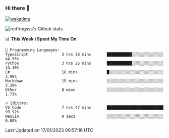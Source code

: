 ### Hi there 👋

[![wakatime](https://wakatime.com/badge/user/2cbd8003-b8b8-4565-92d7-ad9c23ff1846.svg)](https://wakatime.com/@2cbd8003-b8b8-4565-92d7-ad9c23ff1846)

<img src="https://github-readme-stats.vercel.app/api?username=redfrogsss&show_icons=true" alt="redfrogsss's Github stats"></img>

<!--START_SECTION:waka-->
📊 **This Week I Spent My Time On** 

```text
💬 Programming Languages: 
TypeScript               3 hrs 28 mins       ███████████░░░░░░░░░░░░░░   44.55% 
Python                   3 hrs 26 mins       ███████████░░░░░░░░░░░░░░   44.16% 
C#                       18 mins             █░░░░░░░░░░░░░░░░░░░░░░░░   3.98% 
Markdown                 15 mins             ░░░░░░░░░░░░░░░░░░░░░░░░░   3.39% 
Other                    8 mins              ░░░░░░░░░░░░░░░░░░░░░░░░░   1.73%

🔥 Editors: 
VS Code                  7 hrs 47 mins       █████████████████████████   99.92% 
Neovim                   0 secs              ░░░░░░░░░░░░░░░░░░░░░░░░░   0.08%

```


 Last Updated on 17/01/2023 00:57:16 UTC
<!--END_SECTION:waka-->
